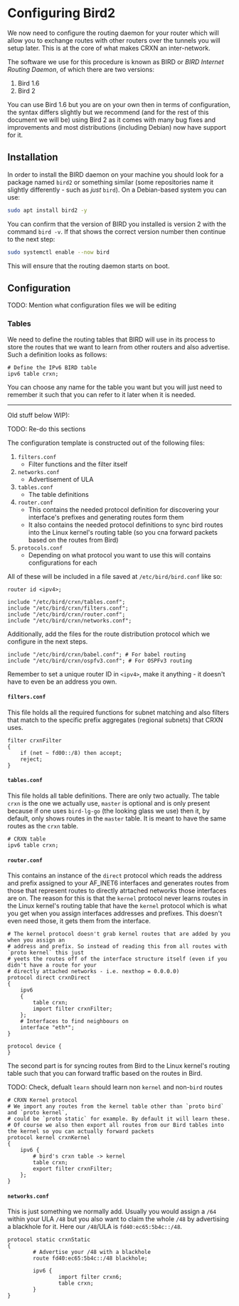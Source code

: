 Configuring Bird2
=================

We now need to configure the routing daemon for your router which will allow you to
exchange routes with other routers over the tunnels you will setup later. This is at
the core of what makes CRXN an inter-network. 

The software we use for this procedure is known as BIRD or _BIRD Internet Routing Daemon_,
of which there are two versions:

1. Bird 1.6
2. Bird 2

You can use Bird 1.6 but you are on your own then in terms of configuration, the syntax
differs slightly but we recommend (and for the rest of this document we will be) using
Bird 2 as it comes with many bug fixes and improvements and most distributions (including Debian)
now have support for it.

## Installation

In order to install the BIRD daemon on your machine you should look for a package named `bird2` or something
similar (some repositories name it slightly differently - such as _just_ `bird`). On a Debian-based system you
can use:

```bash
sudo apt install bird2 -y
```

You can confirm that the version of BIRD you installed is version 2 with the command `bird -v`. If that shows the correct version number then continue to the next step:

```bash
sudo systemctl enable --now bird
```

This will ensure that the routing daemon starts on boot.

## Configuration

TODO: Mention what configuration files we will be editing

### Tables

We need to define the routing tables that BIRD will use in its process to store the routes that we want to learn from other routers and also advertise. Such a definition looks as follows:

```
# Define the IPv6 BIRD table
ipv6 table crxn;
```

You can choose any name for the table you want but you will just need to remember it such that you can refer to it later when it is needed.

---

Old stuff below WIP):


TODO: Re-do this sections

The configuration template is constructed out of the following files:

1. `filters.conf`
	* Filter functions and the filter itself
2. `networks.conf`
	* Advertisement of ULA
3. `tables.conf`
	* The table definitions
4. `router.conf`
	* This contains the needed protocol definition for discovering
	your interface's prefixes and generating routes form them
	* It also contains the needed protocol definitions to sync bird
	routes into the Linux kernel's routing table (so you cna forward
	packets based on the routes from Bird)
5. `protocols.conf`
	* Depending on what protocol you want to use this will contains
	configurations for each

All of these will be included in a file saved at `/etc/bird/bird.conf` like so:

```
router id <ipv4>;

include "/etc/bird/crxn/tables.conf";
include "/etc/bird/crxn/filters.conf";
include "/etc/bird/crxn/router.conf";
include "/etc/bird/crxn/networks.conf";
```

Additionally, add the files for the route distribution protocol which we configure in the next steps.
```
include "/etc/bird/crxn/babel.conf"; # For babel routing
include "/etc/bird/crxn/ospfv3.conf"; # For OSPFv3 routing
```

Remember to set a unique router ID in `<ipv4>`, make it anything - it doesn't have to even be an address you own.

#### `filters.conf`

This file holds all the required functions for subnet matching and also
filters that match to the specific prefix aggregates (regional subnets)
that CRXN uses.

```
filter crxnFilter
{
    if (net ~ fd00::/8) then accept;
    reject;
}
```

#### `tables.conf`

This file holds all table definitions. There are only two actually.
The table `crxn` is the one we actually use, `master` is optional
and is only present because if one uses `bird-lg-go` (the looking glass
we use) then it, by default, only shows routes in the `master` table.
It is meant to have the same routes as the `crxn` table.

```
# CRXN table
ipv6 table crxn;
```

#### `router.conf`

This contains an instance of the `direct` protocol which reads the address
and prefix assigned to your AF_INET6 interfaces and generates routes from
those that represent routes to directly atrtached networks those interfaces
are on. The reason for this is that the `kernel` protocol never learns routes
in the Linux kernel's routing table that have the `kernel` protocol which
is what you get when you assign interfaces addresses and prefixes. This
doesn't even need those, it gets them from the interface.

```
# The kernel protocol doesn't grab kernel routes that are added by you when you assign an
# address and prefix. So instead of reading this from all routes with `proto kernel` this just
# yeets the routes off of the interface structure itself (even if you didn't have a route for your
# directly attached networks - i.e. nexthop = 0.0.0.0)
protocol direct crxnDirect
{
    ipv6
    {
        table crxn;
        import filter crxnFilter;
    };
    # Interfaces to find neighbours on
    interface "eth*";
}

protocol device {
}
```

The second part is for syncing routes from Bird to the Linux kernel's routing
table such that you can forward traffic based on the routes in Bird.

TODO: Check, defualt `learn` should learn non `kernel` and non-`bird` routes

```
# CRXN Kernel protocol
# We import any routes from the kernel table other than `proto bird` and `proto kernel`,
# could be `proto static` for example. By default it will learn these.
# Of course we also then export all routes from our Bird tables into the kernel so you can actually forward packets
protocol kernel crxnKernel
{
    ipv6 {
        # bird's crxn table -> kernel
        table crxn;
        export filter crxnFilter;
    };
}
```

#### `networks.conf`

This is just something we normally add. Usually you would assign a `/64` within your ULA `/48` but you also want to claim the whole `/48` by advertising a blackhole for it. Here our `/48`/ULA is `fd40:ec65:5b4c::/48`.

```
protocol static crxnStatic
{
        # Advertise your /48 with a blackhole
        route fd40:ec65:5b4c::/48 blackhole;

        ipv6 {
                import filter crxn6;
                table crxn;
        }
}
```
